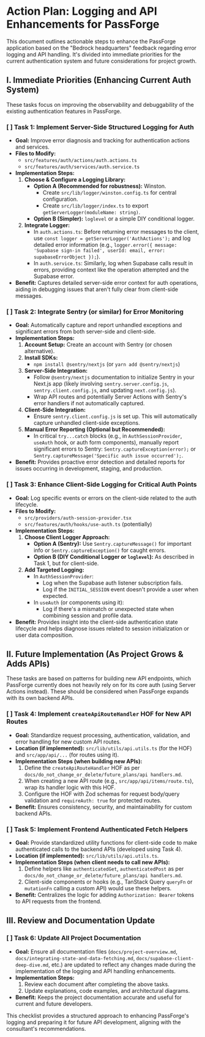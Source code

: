 
# Action Plan: Logging and API Enhancements for PassForge

This document outlines actionable steps to enhance the PassForge application based on the "Bedrock headquarters" feedback regarding error logging and API handling. It's divided into immediate priorities for the current authentication system and future considerations for project growth.

## I. Immediate Priorities (Enhancing Current Auth System)

These tasks focus on improving the observability and debuggability of the existing authentication features in PassForge.

### [ ] Task 1: Implement Server-Side Structured Logging for Auth
*   **Goal:** Improve error diagnosis and tracking for authentication actions and services.
*   **Files to Modify:**
    *   `src/features/auth/actions/auth.actions.ts`
    *   `src/features/auth/services/auth.service.ts`
*   **Implementation Steps:**
    1.  **Choose & Configure a Logging Library:**
        *   **Option A (Recommended for robustness):** Winston.
            *   Create `src/lib/logger/winston.config.ts` for central configuration.
            *   Create `src/lib/logger/index.ts` to export `getServerLogger(moduleName: string)`.
        *   **Option B (Simpler):** `loglevel` or a simple DIY conditional logger.
    2.  **Integrate Logger:**
        *   In `auth.actions.ts`: Before returning error messages to the client, use `const logger = getServerLogger('AuthActions');` and log detailed error information (e.g., `logger.error({ message: 'Supabase sign-in failed', userId: email, error: supabaseErrorObject });`).
        *   In `auth.service.ts`: Similarly, log when Supabase calls result in errors, providing context like the operation attempted and the Supabase error.
*   **Benefit:** Captures detailed server-side error context for auth operations, aiding in debugging issues that aren't fully clear from client-side messages.

### [ ] Task 2: Integrate Sentry (or similar) for Error Monitoring
*   **Goal:** Automatically capture and report unhandled exceptions and significant errors from both server-side and client-side.
*   **Implementation Steps:**
    1.  **Account Setup:** Create an account with Sentry (or chosen alternative).
    2.  **Install SDKs:**
        *   `npm install @sentry/nextjs` (or `yarn add @sentry/nextjs`)
    3.  **Server-Side Integration:**
        *   Follow `@sentry/nextjs` documentation to initialize Sentry in your Next.js app (likely involving `sentry.server.config.js`, `sentry.client.config.js`, and updating `next.config.js`).
        *   Wrap API routes and potentially Server Actions with Sentry's error handlers if not automatically captured.
    4.  **Client-Side Integration:**
        *   Ensure `sentry.client.config.js` is set up. This will automatically capture unhandled client-side exceptions.
    5.  **Manual Error Reporting (Optional but Recommended):**
        *   In critical `try...catch` blocks (e.g., in `AuthSessionProvider`, `useAuth` hook, or auth form components), manually report significant errors to Sentry: `Sentry.captureException(error);` or `Sentry.captureMessage('Specific auth issue occurred');`.
*   **Benefit:** Provides proactive error detection and detailed reports for issues occurring in development, staging, and production.

### [ ] Task 3: Enhance Client-Side Logging for Critical Auth Points
*   **Goal:** Log specific events or errors on the client-side related to the auth lifecycle.
*   **Files to Modify:**
    *   `src/providers/auth-session-provider.tsx`
    *   `src/features/auth/hooks/use-auth.ts` (potentially)
*   **Implementation Steps:**
    1.  **Choose Client Logger Approach:**
        *   **Option A (Sentry):** Use `Sentry.captureMessage()` for important info or `Sentry.captureException()` for caught errors.
        *   **Option B (DIY Conditional Logger or `loglevel`):** As described in Task 1, but for client-side.
    2.  **Add Targeted Logging:**
        *   In `AuthSessionProvider`:
            *   Log when the Supabase auth listener subscription fails.
            *   Log if the `INITIAL_SESSION` event doesn't provide a user when expected.
        *   In `useAuth` (or components using it):
            *   Log if there's a mismatch or unexpected state when combining session and profile data.
*   **Benefit:** Provides insight into the client-side authentication state lifecycle and helps diagnose issues related to session initialization or user data composition.

## II. Future Implementation (As Project Grows & Adds APIs)

These tasks are based on patterns for building new API endpoints, which PassForge currently does not heavily rely on for its core auth (using Server Actions instead). These should be considered when PassForge expands with its own backend APIs.

### [ ] Task 4: Implement `createApiRouteHandler` HOF for New API Routes
*   **Goal:** Standardize request processing, authentication, validation, and error handling for new custom API routes.
*   **Location (if implemented):** `src/lib/utils/api.utils.ts` (for the HOF) and `src/app/api/...` (for routes using it).
*   **Implementation Steps (when building new APIs):**
    1.  Define the `createApiRouteHandler` HOF as per `docs/do_not_change_or_delete/future_plans/api handlers.md`.
    2.  When creating a new API route (e.g., `src/app/api/items/route.ts`), wrap its handler logic with this HOF.
    3.  Configure the HOF with Zod schemas for request body/query validation and `requireAuth: true` for protected routes.
*   **Benefit:** Ensures consistency, security, and maintainability for custom backend APIs.

### [ ] Task 5: Implement Frontend Authenticated Fetch Helpers
*   **Goal:** Provide standardized utility functions for client-side code to make authenticated calls to the backend APIs (developed using Task 4).
*   **Location (if implemented):** `src/lib/utils/api.utils.ts`.
*   **Implementation Steps (when client needs to call new APIs):**
    1.  Define helpers like `authenticatedGet`, `authenticatedPost` as per `docs/do_not_change_or_delete/future_plans/api handlers.md`.
    2.  Client-side components or hooks (e.g., TanStack Query `queryFn` or `mutationFn` calling a custom API) would use these helpers.
*   **Benefit:** Centralizes the logic for adding `Authorization: Bearer` tokens to API requests from the frontend.

## III. Review and Documentation Update

### [ ] Task 6: Update All Project Documentation
*   **Goal:** Ensure all documentation files (`docs/project-overview.md`, `docs/integrating-state-and-data-fetching.md`, `docs/supabase-client-deep-dive.md`, etc.) are updated to reflect any changes made during the implementation of the logging and API handling enhancements.
*   **Implementation Steps:**
    1.  Review each document after completing the above tasks.
    2.  Update explanations, code examples, and architectural diagrams.
*   **Benefit:** Keeps the project documentation accurate and useful for current and future developers.

This checklist provides a structured approach to enhancing PassForge's logging and preparing it for future API development, aligning with the consultant's recommendations.

    